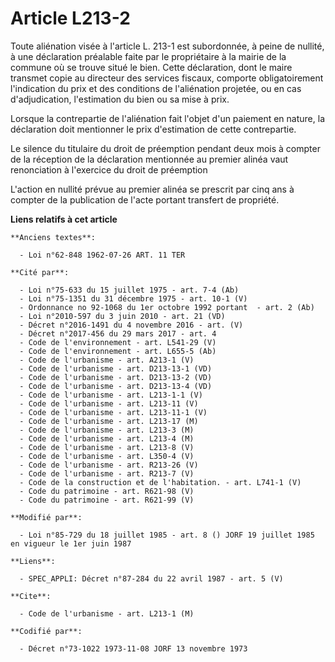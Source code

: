 # Article L213-2

Toute aliénation visée à l'article L. 213-1 est subordonnée, à peine de nullité, à une déclaration préalable faite par le
propriétaire à la mairie de la commune où se trouve situé le bien. Cette déclaration, dont le maire transmet copie au
directeur des services fiscaux, comporte obligatoirement l'indication du prix et des conditions de l'aliénation projetée, ou
en cas d'adjudication, l'estimation du bien ou sa mise à prix.

Lorsque la contrepartie de l'aliénation fait l'objet d'un paiement en nature, la déclaration doit mentionner le prix
d'estimation de cette contrepartie.

Le silence du titulaire du droit de préemption pendant deux mois à compter de la réception de la déclaration mentionnée au
premier alinéa vaut renonciation à l'exercice du droit de préemption

L'action en nullité prévue au premier alinéa se prescrit par cinq ans à compter de la publication de l'acte portant transfert
de propriété.

**Liens relatifs à cet article**

	**Anciens textes**:

	  - Loi n°62-848 1962-07-26 ART. 11 TER

	**Cité par**:

	  - Loi n°75-633 du 15 juillet 1975 - art. 7-4 (Ab)
	  - Loi n°75-1351 du 31 décembre 1975 - art. 10-1 (V)
	  - Ordonnance no 92-1068 du 1er octobre 1992 portant  - art. 2 (Ab)
	  - Loi n°2010-597 du 3 juin 2010 - art. 21 (VD)
	  - Décret n°2016-1491 du 4 novembre 2016 - art. (V)
	  - Décret n°2017-456 du 29 mars 2017 - art. 4
	  - Code de l'environnement - art. L541-29 (V)
	  - Code de l'environnement - art. L655-5 (Ab)
	  - Code de l'urbanisme - art. A213-1 (V)
	  - Code de l'urbanisme - art. D213-13-1 (VD)
	  - Code de l'urbanisme - art. D213-13-2 (VD)
	  - Code de l'urbanisme - art. D213-13-4 (VD)
	  - Code de l'urbanisme - art. L213-1-1 (V)
	  - Code de l'urbanisme - art. L213-11 (V)
	  - Code de l'urbanisme - art. L213-11-1 (V)
	  - Code de l'urbanisme - art. L213-17 (M)
	  - Code de l'urbanisme - art. L213-3 (M)
	  - Code de l'urbanisme - art. L213-4 (M)
	  - Code de l'urbanisme - art. L213-8 (V)
	  - Code de l'urbanisme - art. L350-4 (V)
	  - Code de l'urbanisme - art. R213-26 (V)
	  - Code de l'urbanisme - art. R213-7 (V)
	  - Code de la construction et de l'habitation. - art. L741-1 (V)
	  - Code du patrimoine - art. R621-98 (V)
	  - Code du patrimoine - art. R621-99 (V)

	**Modifié par**:

	  - Loi n°85-729 du 18 juillet 1985 - art. 8 () JORF 19 juillet 1985   en vigueur le 1er juin 1987

	**Liens**:

	  - SPEC_APPLI: Décret n°87-284 du 22 avril 1987 - art. 5 (V)

	**Cite**:

	  - Code de l'urbanisme - art. L213-1 (M)

	**Codifié par**:

	  - Décret n°73-1022 1973-11-08 JORF 13 novembre 1973
